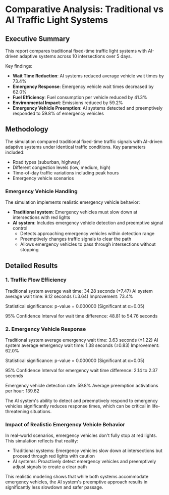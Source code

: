 # Comparative Analysis: Traditional vs AI Traffic Light Systems

## Executive Summary

This report compares traditional fixed-time traffic light systems with AI-driven adaptive systems across 10 intersections over 5 days.

Key findings:
- **Wait Time Reduction**: AI systems reduced average vehicle wait times by 73.4%
- **Emergency Response**: Emergency vehicle wait times decreased by 62.0%
- **Fuel Efficiency**: Fuel consumption per vehicle reduced by 41.3%
- **Environmental Impact**: Emissions reduced by 59.2%
- **Emergency Vehicle Preemption**: AI systems detected and preemptively responded to 59.8% of emergency vehicles

## Methodology

The simulation compared traditional fixed-time traffic signals with AI-driven adaptive systems under identical traffic conditions.
Key parameters included:
- Road types (suburban, highway)
- Different congestion levels (low, medium, high)
- Time-of-day traffic variations including peak hours
- Emergency vehicle scenarios

### Emergency Vehicle Handling
The simulation implements realistic emergency vehicle behavior:
- **Traditional system**: Emergency vehicles must slow down at intersections with red lights
- **AI system**: Includes emergency vehicle detection and preemptive signal control
  - Detects approaching emergency vehicles within detection range
  - Preemptively changes traffic signals to clear the path
  - Allows emergency vehicles to pass through intersections without stopping

## Detailed Results

### 1. Traffic Flow Efficiency

Traditional system average wait time: 34.28 seconds (±7.47)
AI system average wait time: 9.12 seconds (±3.64)
Improvement: 73.4%

Statistical significance: p-value = 0.000000 (Significant at α=0.05)

95% Confidence Interval for wait time difference: 48.81 to 54.76 seconds

### 2. Emergency Vehicle Response

Traditional system average emergency wait time: 3.63 seconds (±1.22)
AI system average emergency wait time: 1.38 seconds (±0.83)
Improvement: 62.0%

Statistical significance: p-value = 0.000000 (Significant at α=0.05)

95% Confidence Interval for emergency wait time difference: 2.14 to 2.37 seconds

Emergency vehicle detection rate: 59.8%
Average preemption activations per hour: 139.62

The AI system's ability to detect and preemptively respond to emergency vehicles significantly reduces response times, which can be critical in life-threatening situations.

### Impact of Realistic Emergency Vehicle Behavior

In real-world scenarios, emergency vehicles don't fully stop at red lights. This simulation reflects that reality:
- Traditional systems: Emergency vehicles slow down at intersections but proceed through red lights with caution
- AI systems: Proactively detect emergency vehicles and preemptively adjust signals to create a clear path

This realistic modeling shows that while both systems accommodate emergency vehicles, the AI system's preemptive approach results in significantly less slowdown and safer passage.